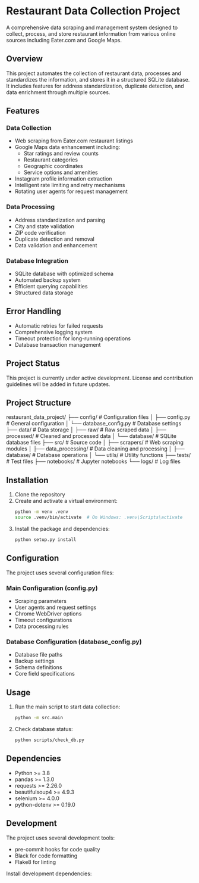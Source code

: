 # Restaurant Data Collection Project

A comprehensive data scraping and management system designed to collect, process, and store restaurant information from various online sources including Eater.com and Google Maps.

## Overview

This project automates the collection of restaurant data, processes and standardizes the information, and stores it in a structured SQLite database. It includes features for address standardization, duplicate detection, and data enrichment through multiple sources.

## Features

### Data Collection
- Web scraping from Eater.com restaurant listings
- Google Maps data enhancement including:
  - Star ratings and review counts
  - Restaurant categories
  - Geographic coordinates
  - Service options and amenities
- Instagram profile information extraction
- Intelligent rate limiting and retry mechanisms
- Rotating user agents for request management

### Data Processing
- Address standardization and parsing
- City and state validation
- ZIP code verification
- Duplicate detection and removal
- Data validation and enhancement

### Database Integration
- SQLite database with optimized schema
- Automated backup system
- Efficient querying capabilities
- Structured data storage

## Error Handling

- Automatic retries for failed requests
- Comprehensive logging system
- Timeout protection for long-running operations
- Database transaction management

## Project Status

This project is currently under active development. License and contribution guidelines will be added in future updates.

## Project Structure

restaurant_data_project/
├── config/             # Configuration files
│   ├── config.py      # General configuration
│   └── database_config.py # Database settings
├── data/              # Data storage
│   ├── raw/           # Raw scraped data
│   ├── processed/     # Cleaned and processed data
│   └── database/      # SQLite database files
├── src/               # Source code
│   ├── scrapers/      # Web scraping modules
│   ├── data_processing/ # Data cleaning and processing
│   ├── database/      # Database operations
│   └── utils/         # Utility functions
├── tests/             # Test files
├── notebooks/         # Jupyter notebooks
└── logs/              # Log files

## Installation

1. Clone the repository
2. Create and activate a virtual environment:
   ```bash
   python -m venv .venv
   source .venv/bin/activate  # On Windows: .venv\Scripts\activate
   ```
3. Install the package and dependencies:
   ```bash
   python setup.py install
   ```

## Configuration

The project uses several configuration files:

### Main Configuration (config.py)
- Scraping parameters
- User agents and request settings
- Chrome WebDriver options
- Timeout configurations
- Data processing rules

### Database Configuration (database_config.py)
- Database file paths
- Backup settings
- Schema definitions
- Core field specifications

## Usage

1. Run the main script to start data collection:
   ```bash
   python -m src.main
   ```

2. Check database status:
   ```bash
   python scripts/check_db.py
   ```

## Dependencies

- Python >= 3.8
- pandas >= 1.3.0
- requests >= 2.26.0
- beautifulsoup4 >= 4.9.3
- selenium >= 4.0.0
- python-dotenv >= 0.19.0

## Development

The project uses several development tools:
- pre-commit hooks for code quality
- Black for code formatting
- Flake8 for linting

Install development dependencies:
